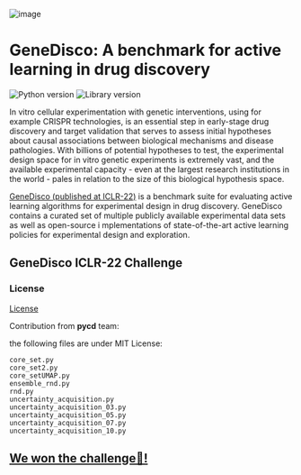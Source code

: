 ![image](https://user-images.githubusercontent.com/36100251/172914641-6c1aefff-e72d-4a7d-a918-d95968768edd.png)


# GeneDisco: A benchmark for active learning in drug discovery

![Python version](https://img.shields.io/badge/Python-3.8-blue)
![Library version](https://img.shields.io/badge/Version-1.0.0-blue)

In vitro cellular experimentation with genetic interventions, using for example CRISPR technologies, is an essential 
step in early-stage drug discovery and target validation that serves to assess initial hypotheses about causal 
associations between biological mechanisms and disease pathologies. With billions of potential hypotheses to test, 
the experimental design space for in vitro genetic experiments is extremely vast, and the available experimental 
capacity - even at the largest research institutions in the world - pales in relation to the size of this biological 
hypothesis space. 

[GeneDisco (published at ICLR-22)](https://arxiv.org/abs/2110.11875) is a benchmark suite for evaluating active learning algorithms for experimental design in drug discovery. 
GeneDisco contains a curated set of multiple publicly available experimental data sets as well as open-source i
mplementations of state-of-the-art active learning policies for experimental design and exploration.

## GeneDisco ICLR-22 Challenge

### License

[License](LICENSE.txt)


Contribution from **pycd** team:


the following files are under MIT License:
```
core_set.py
core_set2.py
core_setUMAP.py 
ensemble_rnd.py 
rnd.py
uncertainty_acquisition.py
uncertainty_acquisition_03.py
uncertainty_acquisition_05.py
uncertainty_acquisition_07.py
uncertainty_acquisition_10.py
```
## [We won the challenge🤩!](https://twitter.com/DariaYasafova/status/1520137801894969344)
